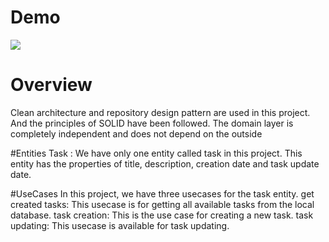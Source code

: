 # Demo
![](https://github.com/mahdinazmi/todo/blob/main/demo.gif)

# Overview
Clean architecture and repository design pattern are used in this project. And the principles of SOLID have been followed. The domain layer is completely independent and does not depend on the outside

#Entities
Task : We have only one entity called task in this project. This entity has the properties of title, description, creation date and task update date.

#UseCases 
In this project, we have three usecases for the task entity.
get created tasks: This usecase is for getting all available tasks from the local database.
task creation: This is the use case for creating a new task.
task updating: This usecase is available for task updating.

